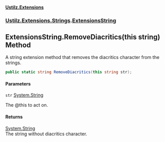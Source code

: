 #### [Ustilz.Extensions](index.md 'index')
### [Ustilz.Extensions.Strings](Ustilz.Extensions.Strings.md 'Ustilz.Extensions.Strings').[ExtensionsString](Ustilz.Extensions.Strings.ExtensionsString.md 'Ustilz.Extensions.Strings.ExtensionsString')

## ExtensionsString.RemoveDiacritics(this string) Method

A string extension method that removes the diacritics character from the strings.

```csharp
public static string RemoveDiacritics(this string str);
```
#### Parameters

<a name='Ustilz.Extensions.Strings.ExtensionsString.RemoveDiacritics(thisstring).str'></a>

`str` [System.String](https://docs.microsoft.com/en-us/dotnet/api/System.String 'System.String')

The @this to act on.

#### Returns
[System.String](https://docs.microsoft.com/en-us/dotnet/api/System.String 'System.String')  
The string without diacritics character.